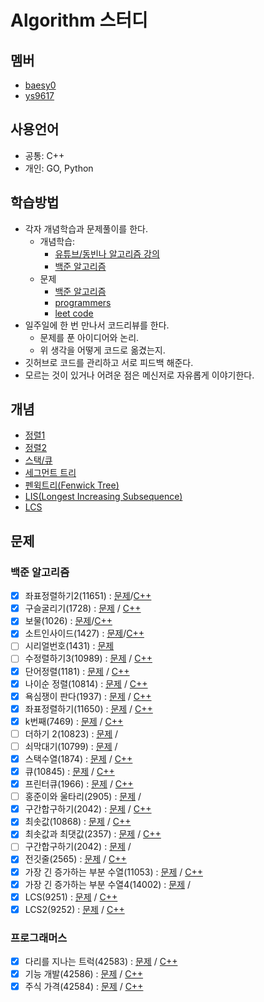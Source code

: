 # Algorithm 스터디
## 멤버
- [baesy0](https://github.com/studyalgo/Seoyoung)
- [ys9617](https://github.com/studyalgo/ys9617)
## 사용언어
- 공통: C++
- 개인: GO, Python
## 학습방법
- 각자 개념학습과 문제풀이를 한다.
  - 개념학습:
    - [유튜브/동빈나 알고리즘 강의](https://www.youtube.com/watch?v=qQ5iLNjpxSk&list=PLRx0vPvlEmdDHxCvAQS1_6XV4deOwfVrz)
    - [백준 알고리즘](https://www.acmicpc.net)
  - 문제
    - [백준 알고리즘](https://www.acmicpc.net)
    - [programmers](https://programmers.co.kr)
    - [leet code](https://leetcode.com)
- 일주일에 한 번 만나서 코드리뷰를 한다.
  - 문제를 푼 아이디어와 논리.
  - 위 생각을 어떻게 코드로 옮겼는지.
- 깃허브로 코드를 관리하고 서로 피드백 해준다.
- 모르는 것이 있거나 어려운 점은 메신저로 자유롭게 이야기한다.

## 개념
- [정렬1](./docs/sorting/Sorting.md)
- [정렬2](./docs/sorting/cppSTL.md)
- [스택/큐](./docs/stack_queue/stackNqueue.md)
- [세그먼트 트리](https://www.acmicpc.net/blog/view/9)
- [펜윅트리(Fenwick Tree)](https://www.acmicpc.net/blog/view/21)
- [LIS(Longest Increasing Subsequence)](https://dyngina.tistory.com/16)
- [LCS](https://twinw.tistory.com/126)

## 문제
### 백준 알고리즘

- [x] 좌표정렬하기2(11651) : [문제](https://www.acmicpc.net/problem/11651)/[C++](./docs/sorting/sortingCoord.cpp)
- [x] 구슬굴리기(1728) : [문제](https://www.acmicpc.net/problem/1728) / [C++](./docs/sorting/rollingMarble.cpp)
- [x] 보물(1026) : [문제](https://www.acmicpc.net/problem/1026)/[C++](./docs/sorting/treasure.cpp)
- [x] 소트인사이드(1427) : [문제](https://www.acmicpc.net/problem/1427)/[C++](./docs/sorting/sortInside.cpp)
- [ ] 시리얼번호(1431) : [문제](https://www.acmicpc.net/problem/1431)
- [ ] 수정렬하기3(10989) : [문제](https://www.acmicpc.net/problem/10989) / [C++]()
- [x] 단어정렬(1181) : [문제](https://www.acmicpc.net/problem/1181) / [C++](./docs/sorting/sortingWords.cpp)
- [x] 나이순 정렬(10814) : [문제](https://www.acmicpc.net/problem/10814) / [C++](./docs/sorting/ageOrderedSorting.cpp)
- [x] 욕심쟁이 판다(1937) : [문제](https://www.acmicpc.net/problem/1937) / [C++](./docs/sorting/greedyPanda.cpp)
- [x] 좌표정렬하기(11650) : [문제](https://www.acmicpc.net/problem/11650) / [C++](./docs/sorting/sortingCoord.cpp)
- [x] k번째(7469) : [문제](https://www.acmicpc.net/problem/7469) / [C++](./docs/sorting/kNum.cpp)
- [ ] 더하기 2(10823) : [문제](https://www.acmicpc.net/problem/10823) /
- [ ] 쇠막대기(10799) : [문제](https://www.acmicpc.net/problem/10799) /
- [x] 스택수열(1874) : [문제](https://www.acmicpc.net/problem/1874) / [C++](./docs/stack_queue/stackSequence.cpp)
- [x] 큐(10845) : [문제](https://www.acmicpc.net/problem/10845) / [C++](./docs/stack_queue/queue.cpp)
- [x] 프린터큐(1966) : [문제](https://www.acmicpc.net/problem/1966) / [C++](./docs/stack_queue/printerQueue.cpp)
- [ ] 홍준이와 울타리(2905) : [문제](https://www.acmicpc.net/problem/2905) /
- [x] 구간합구하기(2042) : [문제](https://www.acmicpc.net/problem/2042) / [C++](./docs/segmentTree/sectionSum.cpp)
- [x] 최솟값(10868) : [문제](https://www.acmicpc.net/problem/10868) / [C++](./docs/segmentTree/minimumValue.cpp)
- [x] 최솟값과 최댓값(2357) : [문제](https://www.acmicpc.net/problem/2357) / [C++](./docs/segmentTree/minmaxValue.cpp)
- [ ] 구간합구하기(2042) : [문제](https://www.acmicpc.net/problem/2042) /
- [x] 전깃줄(2565) : [문제](https://www.acmicpc.net/problem/2565) / [C++](./docs/LIS/electricWire.cpp)
- [x] 가장 긴 증가하는 부분 수열(11053) : [문제](https://www.acmicpc.net/problem/11053) / [C++](./docs/LIS/lis1.cpp)
- [x] 가장 긴 증가하는 부분 수열4(14002) : [문제](https://www.acmicpc.net/problem/14002) /
- [x] LCS(9251) : [문제](https://www.acmicpc.net/problem/9251) / [C++](docs/LCS/lcs.cpp)
- [x] LCS2(9252) : [문제](https://www.acmicpc.net/problem/9252) / [C++](docs/LCS/lcs2.cpp)
### 프로그래머스
- [x] 다리를 지나는 트럭(42583) : [문제](https://programmers.co.kr/learn/courses/30/lessons/42583) / [C++](./docs/stack_queue/truckCrossingBridge.cpp)
- [x] 기능 개발(42586) : [문제](https://programmers.co.kr/learn/courses/30/lessons/42586) / [C++](./docs/stack_queue/developingFunction.cpp)
- [x] 주식 가격(42584) : [문제](https://programmers.co.kr/learn/courses/30/lessons/42584) / [C++](./docs/stack_queue/stockoption.cpp)
